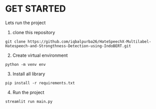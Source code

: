 # GET STARTED

Lets run the project

1. clone this repository
```
git clone https://github.com/iqbalpurba26/HateSpeechX-Multilabel-Hatespeech-and-Strongthness-Detection-using-IndoBERT.git
```

2. Create virtual environment
```
python -m venv env
```

3. Install all library
```
pip install -r requirements.txt
```

4. Run the project
```
streamlit run main.py
```